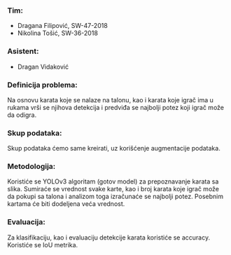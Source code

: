 ### **Tim:**

-  Dragana Filipović, SW-47-2018
-  Nikolina Tošić, SW-36-2018

### **Asistent:**

- Dragan Vidaković

### **Definicija problema:**
Na osnovu karata koje se nalaze na talonu, kao i karata koje igrač ima u rukama vrši se njihova detekcija i predviđa se najbolji potez koji igrač može da odigra.

### **Skup podataka:**
Skup podataka ćemo same kreirati, uz korišćenje augmentacije podataka.

### **Metodologija:**
Koristiće se YOLOv3 algoritam (gotov model) za prepoznavanje karata sa slika. Sumiraće se vrednost svake karte, kao i broj karata koje igrač može da pokupi sa talona i analizom toga izračunaće se najbolji potez. Posebnim kartama će biti dodeljena veća vrednost.

### **Evaluacija:**
Za klasifikaciju, kao i evaluaciju detekcije karata koristiće se accuracy. Koristiće se IoU metrika.

